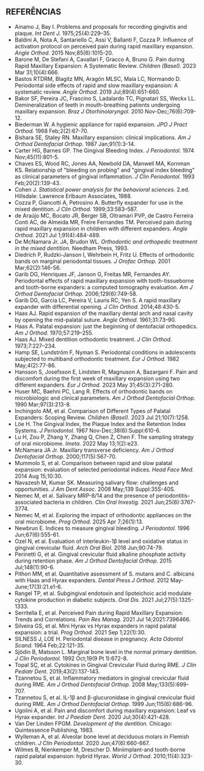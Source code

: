 ## REFERÊNCIAS

- Ainamo J, Bay I. Problems and proposals for recording gingivitis and plaque. *Int Dent J.* 1975;25(4):229–35.  
- Baldini A, Nota A, Santariello C, Assi V, Ballanti F, Cozza P. Influence of activation protocol on perceived pain during rapid maxillary expansion. *Angle Orthod.* 2015 Nov;85(6):1015-20.  
- Barone M, De Stefani A, Cavallari F, Gracco A, Bruno G. Pain during Rapid Maxillary Expansion: A Systematic Review. *Children (Basel).* 2023 Mar 31;10(4):666.  
- Bastos RTDRM, Blagitz MN, Aragón MLSC, Maia LC, Normando D. Periodontal side effects of rapid and slow maxillary expansion: A systematic review. *Angle Orthod.* 2019 Jul;89(4):651-660.  
- Bakor SF, Pereira JC, Frascino S, Ladalardo TC, Pignatari SS, Weckx LL. Demineralization of teeth in mouth-breathing patients undergoing maxillary expansion. *Braz J Otorhinolaryngol.* 2010 Nov-Dec;76(6):709-12.  
- Biederman W. A hygienic appliance for rapid expansion. *JPO J Pract Orthod.* 1968 Feb;2(2):67-70.  
- Bishara SE, Staley RN. Maxillary expansion: clinical implications. *Am J Orthod Dentofacial Orthop.* 1987 Jan;91(1):3-14.  
- Carter HG, Barnes GP. The Gingival Bleeding Index. *J Periodontol.* 1974 Nov;45(11):801-5.  
- Chaves ES, Wood RC, Jones AA, Newbold DA, Manwell MA, Kornman KS. Relationship of "bleeding on probing" and "gingival index bleeding" as clinical parameters of gingival inflammation. *J Clin Periodontol.* 1993 Feb;20(2):139-43.  
- Cohen J. *Statistical power analysis for the behavioral sciences.* 2.ed. Hillsdale: Lawrence Erlbaum Associates, 1988.  
- Cozza P, Giancotti A, Petrosino A. Butterfly expander for use in the mixed dentition. *J Clin Orthod.* 1999;33:583–587.  
- de Araújo MC, Bocato JR, Berger SB, Oltramari PVP, de Castro Ferreira Conti AC, de Almeida MR, Freire Fernandes TM. Perceived pain during rapid maxillary expansion in children with different expanders. *Angle Orthod.* 2021 Jul 1;91(4):484-489.  
- De McNamara Jr. JA, Brudon WL. *Orthodontic and orthopedic treatment in the mixed dentition.* Needham Press, 1993.  
- Diedrich P, Rudzki-Janson I, Wehrbein H, Fritz U. Effects of orthodontic bands on marginal periodontal tissues. *J Orofac Orthop.* 2001 Mar;62(2):146-56.  
- Garib DG, Henriques JF, Janson G, Freitas MR, Fernandes AY. Periodontal effects of rapid maxillary expansion with tooth-tissueborne and tooth-borne expanders: a computed tomography evaluation. *Am J Orthod Dentofacial Orthop.* 2006;129(6):749-58.  
- Garib DG, Garcia LC, Pereira V, Lauris RC, Yen S. A rapid maxillary expander with differential opening. *J Clin Orthod.* 2014;48:430-5.  
- Haas AJ. Rapid expansion of the maxillary dental arch and nasal cavity by opening the mid-palatal suture. *Angle Orthod.* 1961;31:73–90.  
- Haas A. Palatal expansion: just the beginning of dentofacial orthopedics. *Am J Orthod.* 1970;57:219–255.  
- Haas AJ. Mixed dentition orthodontic treatment. *J Clin Orthod.* 1973;7:227–234.  
- Hamp SE, Lundström F, Nyman S. Periodontal conditions in adolescents subjected to multiband orthodontic treatment. *Eur J Orthod.* 1982 May;4(2):77-86.  
- Hansson S, Josefsson E, Lindsten R, Magnuson A, Bazargani F. Pain and discomfort during the first week of maxillary expansion using two different expanders. *Eur J Orthod.* 2023 May 31;45(3):271-280.  
- Huser MC, Baehni PC, Lang R. Effects of orthodontic bands on microbiologic and clinical parameters. *Am J Orthod Dentofacial Orthop.* 1990 Mar;97(3):213-8.  
- Inchingolo AM, et al. Comparison of Different Types of Palatal Expanders: Scoping Review. *Children (Basel).* 2023 Jul 21;10(7):1258.  
- Löe H. The Gingival Index, the Plaque Index and the Retention Index Systems. *J Periodontol.* 1967 Nov-Dec;38(6):Suppl:610-6.  
- Lu H, Zou P, Zhang Y, Zhang Q, Chen Z, Chen F. The sampling strategy of oral microbiome. *Imeta.* 2022 May 13;1(2):e23.  
- McNamara JA Jr. Maxillary transverse deficiency. *Am J Orthod Dentofacial Orthop.* 2000;117(5):567-70.  
- Mummolo S, et al. Comparison between rapid and slow palatal expansion: evaluation of selected periodontal indices. *Head Face Med.* 2014 Aug 15;10:30.  
- Navazesh M, Kumar SK. Measuring salivary flow: challenges and opportunities. *J Am Dent Assoc.* 2008 May;139 Suppl:35S-40S.  
- Nemec M, et al. Salivary MRP-8/14 and the presence of periodontitis-associated bacteria in children. *Clin Oral Investig.* 2021 Jun;25(6):3767-3774.  
- Nemec M, et al. Exploring the impact of orthodontic appliances on the oral microbiome. *Prog Orthod.* 2025 Apr 7;26(1):13.  
- Newbrun E. Indices to measure gingival bleeding. *J Periodontol.* 1996 Jun;67(6):555-61.  
- Ozel N, et al. Evaluation of interleukin-1β level and oxidative status in gingival crevicular fluid. *Arch Oral Biol.* 2018 Jun;90:74-79.  
- Perinetti G, et al. Gingival crevicular fluid alkaline phosphate activity during retention phase. *Am J Orthod Dentofacial Orthop.* 2015 Jul;148(1):90-6.  
- Pithon MM, et al. Quantitative assessment of S. mutans and C. albicans with Haas and Hyrax expanders. *Dental Press J Orthod.* 2012 May-June;17(3):21.e1-6.  
- Rangel TP, et al. Subgingival endotoxin and lipoteichoic acid modulate cytokine production in diabetic subjects. *Oral Dis.* 2021 Jul;27(5):1325-1333.  
- Serritella E, et al. Perceived Pain during Rapid Maxillary Expansion: Trends and Correlations. *Pain Res Manag.* 2021 Jul 14;2021:7396466.  
- Silveira GS, et al. Mini Hyrax vs Hyrax expanders in rapid palatal expansion: a trial. *Prog Orthod.* 2021 Sep 1;22(1):30.  
- SILNESS J, LOE H. Periodontal disease in pregnancy. *Acta Odontol Scand.* 1964 Feb;22:121-35.  
- Sjödin B, Matsson L. Marginal bone level in the normal primary dentition. *J Clin Periodontol.* 1992 Oct;19(9 Pt 1):672-8.  
- Topal SÇ, et al. Cytokines in Gingival Crevicular Fluid during RME. *J Clin Pediatr Dent.* 2019;43(2):137-143.  
- Tzannetou S, et al. Inflammatory mediators in gingival crevicular fluid during RME. *Am J Orthod Dentofacial Orthop.* 2008 May;133(5):699-707.  
- Tzannetou S, et al. IL-1β and β-glucuronidase in gingival crevicular fluid during RME. *Am J Orthod Dentofacial Orthop.* 1999 Jun;115(6):686-96.  
- Ugolini A, et al. Pain and discomfort during maxillary expansion: Leaf vs Hyrax expander. *Int J Paediatr Dent.* 2020 Jul;30(4):421-428.  
- Van Der Linden FPGM. *Development of the dentition.* Chicago: Quintessence Publishing, 1983.  
- Wylleman A, et al. Alveolar bone level at deciduous molars in Flemish children. *J Clin Periodontol.* 2020 Jun;47(6):660-667.  
- Wilmes B, Nienkemper M, Drescher D. Miniimplant-and tooth-borne rapid palatal expansion: hybrid Hyrax. *World J Orthod.* 2010;11(4):323-30.  
